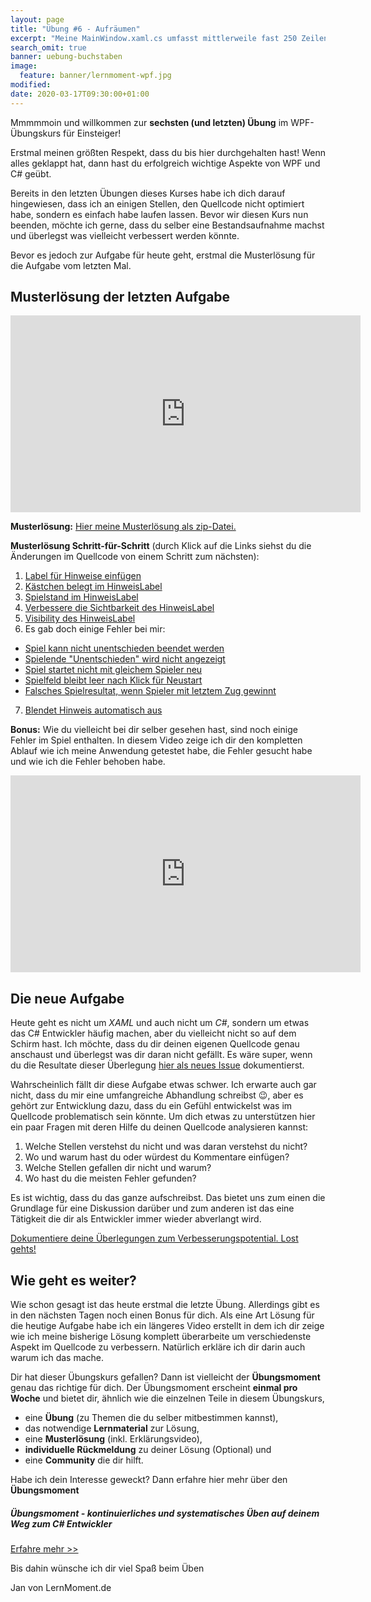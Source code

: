 ```yaml
---
layout: page
title: "Übung #6 - Aufräumen"
excerpt: "Meine MainWindow.xaml.cs umfasst mittlerweile fast 250 Zeilen, teilweise sich wiederholenden, Quellcode. Das soll nun geändert werden."
search_omit: true
banner: uebung-buchstaben
image:
  feature: banner/lernmoment-wpf.jpg
modified:
date: 2020-03-17T09:30:00+01:00
---
```


Mmmmmoin und willkommen zur **sechsten (und letzten) Übung** im WPF-Übungskurs für Einsteiger!

Erstmal meinen größten Respekt, dass du bis hier durchgehalten hast! Wenn alles geklappt hat, dann hast du erfolgreich wichtige Aspekte von WPF und C# geübt. 

Bereits in den letzten Übungen dieses Kurses habe ich dich darauf hingewiesen, dass ich an einigen Stellen, den Quellcode nicht optimiert habe, sondern es einfach habe laufen lassen. Bevor wir diesen Kurs nun beenden, möchte ich gerne, dass du selber eine Bestandsaufnahme machst und überlegst was vielleicht verbessert werden könnte.

Bevor es jedoch zur Aufgabe für heute geht, erstmal die Musterlösung für die Aufgabe vom letzten Mal.

## Musterlösung der letzten Aufgabe

<iframe width="560" height="315" src="https://www.youtube-nocookie.com/embed/NJzmN1ogEEs" frameborder="0" allow="encrypted-media" allowfullscreen></iframe>

**Musterlösung:** [Hier meine Musterlösung als zip-Datei.](https://github.com/LernMoment/tictactoe-wpf/releases/tag/teil5)

**Musterlösung Schritt-für-Schritt** (durch Klick auf die Links siehst du die Änderungen im Quellcode von einem Schritt zum nächsten):
1. [Label für Hinweise einfügen](https://github.com/LernMoment/tictactoe-wpf/commit/efed9873f3efc5ec6557c0b369e7ec68dcb7a263)
2. [Kästchen belegt im HinweisLabel](https://github.com/LernMoment/tictactoe-wpf/commit/3b0c2e89f1d3d33f468d8166be4ca711be6595d4)
3. [Spielstand im HinweisLabel](https://github.com/LernMoment/tictactoe-wpf/commit/f950abfa35f50c54370b81296906425e2c220e4d)
4. [Verbessere die Sichtbarkeit des HinweisLabel](https://github.com/LernMoment/tictactoe-wpf/commit/66345c6ba8d89aef8e233a6bd69851e2347057b8)
5. [Visibility des HinweisLabel](https://github.com/LernMoment/tictactoe-wpf/commit/a234b9216f619e5de364d57969bd732520c008d3)
6. Es gab doch einige Fehler bei mir:
  - [Spiel kann nicht unentschieden beendet werden](https://github.com/LernMoment/tictactoe-wpf/commit/76dd883f83b8f5e87b1be3b857dbf1ca744bffd0)
  - [Spielende "Unentschieden" wird nicht angezeigt](https://github.com/LernMoment/tictactoe-wpf/commit/3e5187a168dbbce24bc744695b62e763f1cf9625)
  - [Spiel startet nicht mit gleichem Spieler neu](https://github.com/LernMoment/tictactoe-wpf/commit/15cf3cfaed7385cb61cbf71411615ee70cba86c1)
  - [Spielfeld bleibt leer nach Klick für Neustart](https://github.com/LernMoment/tictactoe-wpf/commit/36c05d5d059e00fdaffe2d4d3cbeb15caeb4accb)
  - [Falsches Spielresultat, wenn Spieler mit letztem Zug gewinnt](https://github.com/LernMoment/tictactoe-wpf/commit/d5de15389e2e00dbf5429f6deaab4a15d9bbc405)
7. [Blendet Hinweis automatisch aus](https://github.com/LernMoment/tictactoe-wpf/commit/ee3ef1857297565eb3b1587145540cc9aec3cb5a)

**Bonus:** Wie du vielleicht bei dir selber gesehen hast, sind noch einige Fehler im Spiel enthalten. In diesem Video zeige ich dir den kompletten Ablauf wie ich meine Anwendung getestet habe, die Fehler gesucht habe und wie ich die Fehler behoben habe.

<iframe width="560" height="315" src="https://www.youtube-nocookie.com/embed/6kU-1RgWfxY" frameborder="0" allow="encrypted-media" allowfullscreen></iframe>

## Die neue Aufgabe
Heute geht es nicht um *XAML* und auch nicht um *C#*, sondern um etwas das C# Entwickler häufig machen, aber du vielleicht nicht so auf dem Schirm hast. Ich möchte, dass du dir deinen eigenen Quellcode genau anschaust und überlegst was dir daran nicht gefällt. Es wäre super, wenn du die Resultate dieser Überlegung [hier als neues Issue](https://github.com/LernMoment/tictactoe-wpf/issues) dokumentierst.

Wahrscheinlich fällt dir diese Aufgabe etwas schwer. Ich erwarte auch gar nicht, dass du mir eine umfangreiche Abhandlung schreibst 😉, aber es gehört zur Entwicklung dazu, dass du ein Gefühl entwickelst was im Quellcode problematisch sein könnte. Um dich etwas zu unterstützen hier ein paar Fragen mit deren Hilfe du deinen Quellcode analysieren kannst:

1. Welche Stellen verstehst du nicht und was daran verstehst du nicht?
2. Wo und warum hast du oder würdest du Kommentare einfügen?
3. Welche Stellen gefallen dir nicht und warum?
4. Wo hast du die meisten Fehler gefunden?

Es ist wichtig, dass du das ganze aufschreibst. Das bietet uns zum einen die Grundlage für eine Diskussion darüber und zum anderen ist das eine Tätigkeit die dir als Entwickler immer wieder abverlangt wird.

[Dokumentiere deine Überlegungen zum Verbesserungspotential. Lost gehts!](https://github.com/LernMoment/tictactoe-wpf/issues)

## Wie geht es weiter?
Wie schon gesagt ist das heute erstmal die letzte Übung. Allerdings gibt es in den nächsten Tagen noch einen Bonus für dich. Als eine Art Lösung für die heutige Aufgabe habe ich ein längeres Video erstellt in dem ich dir zeige wie ich meine bisherige Lösung komplett überarbeite um verschiedenste Aspekt im Quellcode zu verbessern. Natürlich erkläre ich dir darin auch warum ich das mache.

Dir hat dieser Übungskurs gefallen? Dann ist vielleicht der **Übungsmoment** genau das richtige für dich. Der Übungsmoment erscheint **einmal pro Woche** und bietet dir, ähnlich wie die einzelnen Teile in diesem Übungskurs, 
 - eine **Übung** (zu Themen die du selber mitbestimmen kannst), 
 - das notwendige **Lernmaterial** zur Lösung, 
 - eine **Musterlösung** (inkl. Erklärungsvideo),
 - **individuelle Rückmeldung** zu deiner Lösung (Optional) und
 - eine **Community** die dir hilft.

Habe ich dein Interesse geweckt? Dann erfahre hier mehr über den **Übungsmoment**

<div class="subscribe-notice">
<h5>Übungsmoment - kontinuierliches und systematisches Üben auf deinem Weg zum C# Entwickler</h5>
<a markdown="0" href="/uebungsmoment/" class="notice-button">Erfahre mehr >></a>
</div>

Bis dahin wünsche ich dir viel Spaß beim Üben

Jan von LernMoment.de